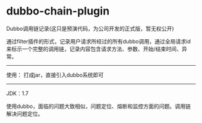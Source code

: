 # dubbo-chain-plugin

Dubbo调用链记录(这只是预演代码，为公司开发的正式版，暂无权公开)

通过filter插件的形式，记录用户请求所经过的所有dubbo调用，通过全局请求id来标示一个完整的调用链，记录内容包含请求方法、参数、开始/结束时间、异常。

***

使用：
打成jar，直接引入dubbo系统即可

---

JDK：1.7

使用dubbo，面临的问题大致相似，问题定位、熔断和监控方面的问题。调用链解决问题定位。
